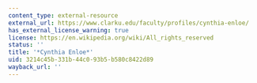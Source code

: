 ```yaml
---
content_type: external-resource
external_url: https://www.clarku.edu/faculty/profiles/cynthia-enloe/
has_external_license_warning: true
license: https://en.wikipedia.org/wiki/All_rights_reserved
status: ''
title: '*Cynthia Enloe*'
uid: 3214c45b-331b-44c0-93b5-b580c8422d89
wayback_url: ''
---
```

